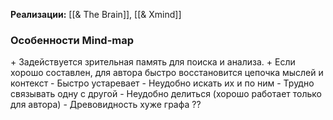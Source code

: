 **Реализации:**  [[& The Brain]], [[& Xmind]]

### Особенности Mind-map
\+ Задействуется зрительная память для поиска и анализа.
\+ Если хорошо составлен, для автора быстро восстановится цепочка мыслей и контекст
\- Быстро устаревает
\- Неудобно искать их и по ним
\- Трудно связывать одну с другой
\- Неудобно делиться (хорошо работает только для автора)
\- Древовидность хуже графа ??